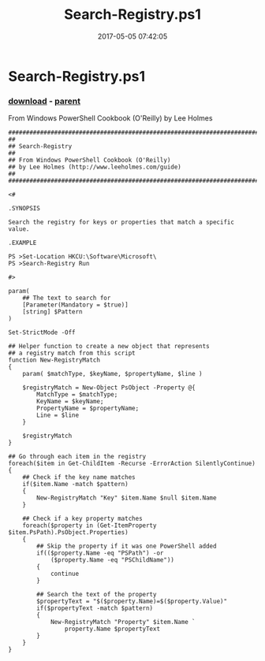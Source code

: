 ﻿---
pid:            6886
poster:         Erhan Durucay
title:          Search-Registry.ps1
date:           2017-05-05 07:42:05
format:         posh
parent:         2209
parent:         2209

---

# Search-Registry.ps1

### [download](6886.ps1) - [parent](2209.md)

From Windows PowerShell Cookbook (O'Reilly) by Lee Holmes

```posh
##############################################################################
##
## Search-Registry
##
## From Windows PowerShell Cookbook (O'Reilly)
## by Lee Holmes (http://www.leeholmes.com/guide)
##
##############################################################################

<#

.SYNOPSIS

Search the registry for keys or properties that match a specific value.

.EXAMPLE

PS >Set-Location HKCU:\Software\Microsoft\
PS >Search-Registry Run

#>

param(
    ## The text to search for
    [Parameter(Mandatory = $true)]
    [string] $Pattern
)

Set-StrictMode -Off

## Helper function to create a new object that represents
## a registry match from this script
function New-RegistryMatch
{
    param( $matchType, $keyName, $propertyName, $line )

    $registryMatch = New-Object PsObject -Property @{
        MatchType = $matchType;
        KeyName = $keyName;
        PropertyName = $propertyName;
        Line = $line
    }

    $registryMatch
}

## Go through each item in the registry
foreach($item in Get-ChildItem -Recurse -ErrorAction SilentlyContinue)
{
    ## Check if the key name matches
    if($item.Name -match $pattern)
    {
        New-RegistryMatch "Key" $item.Name $null $item.Name
    }

    ## Check if a key property matches
    foreach($property in (Get-ItemProperty $item.PsPath).PsObject.Properties)
    {
        ## Skip the property if it was one PowerShell added
        if(($property.Name -eq "PSPath") -or
            ($property.Name -eq "PSChildName"))
        {
            continue
        }

        ## Search the text of the property
        $propertyText = "$($property.Name)=$($property.Value)"
        if($propertyText -match $pattern)
        {
            New-RegistryMatch "Property" $item.Name `
                property.Name $propertyText
        }
    }
}
```
